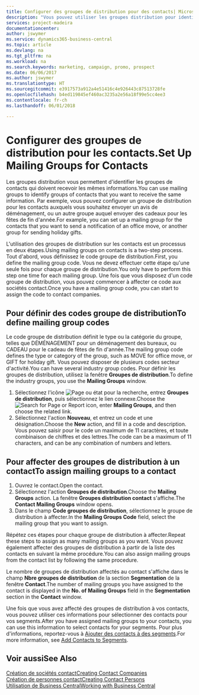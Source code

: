 ```yaml
---
title: Configurer des groupes de distribution pour des contacts| Microsoft Docs
description: "Vous pouvez utiliser les groupes distribution pour identifier les groupes contacts qui doivent recevoir les mêmes informations, par exemple, pour une campagne marketing ou une promotion."
services: project-madeira
documentationcenter: 
author: jswymer
ms.service: dynamics365-business-central
ms.topic: article
ms.devlang: na
ms.tgt_pltfrm: na
ms.workload: na
ms.search.keywords: marketing, campaign, promo, prospect
ms.date: 06/06/2017
ms.author: jswymer
ms.translationtype: HT
ms.sourcegitcommit: e3917573a912a4e51416c4e926443c87513728fe
ms.openlocfilehash: b4ed119845ef460ac3235a2e56a18f99e5cc4ee3
ms.contentlocale: fr-ch
ms.lasthandoff: 06/01/2018

---
```

# <a name="set-up-mailing-groups-for-contacts"></a><span data-ttu-id="eea63-103">Configurer des groupes de distribution pour les contacts.</span><span class="sxs-lookup"><span data-stu-id="eea63-103">Set Up Mailing Groups for Contacts</span></span>
<span data-ttu-id="eea63-104">Les groupes distribution vous permettent d'identifier les groupes de contacts qui doivent recevoir les mêmes informations.</span><span class="sxs-lookup"><span data-stu-id="eea63-104">You can use mailing groups to identify groups of contacts that you want to receive the same information.</span></span> <span data-ttu-id="eea63-105">Par exemple, vous pouvez configurer un groupe de distribution pour les contacts auxquels vous souhaitez envoyer un avis de déménagement, ou un autre groupe auquel envoyer des cadeaux pour les fêtes de fin d'année.</span><span class="sxs-lookup"><span data-stu-id="eea63-105">For example, you can set up a mailing group for the contacts that you want to send a notification of an office move, or another group for sending holiday gifts.</span></span>

<span data-ttu-id="eea63-106">L'utilisation des groupes de distribution sur les contacts est un processus en deux étapes.</span><span class="sxs-lookup"><span data-stu-id="eea63-106">Using mailing groups on contacts is a two-step process.</span></span> <span data-ttu-id="eea63-107">Tout d'abord, vous définissez le code groupe de distribution.</span><span class="sxs-lookup"><span data-stu-id="eea63-107">First, you define the mailing group code.</span></span> <span data-ttu-id="eea63-108">Vous ne devez effectuer cette étape qu'une seule fois pour chaque groupe de distribution.</span><span class="sxs-lookup"><span data-stu-id="eea63-108">You only have to perform this step one time for each mailing group.</span></span> <span data-ttu-id="eea63-109">Une fois que vous disposez d'un code groupe de distribution, vous pouvez commencer à affecter ce code aux sociétés contact.</span><span class="sxs-lookup"><span data-stu-id="eea63-109">Once you have a mailing group code, you can start to assign the code to contact companies.</span></span>

## <a name="to-define-mailing-group-codes"></a><span data-ttu-id="eea63-110">Pour définir des codes groupe de distribution</span><span class="sxs-lookup"><span data-stu-id="eea63-110">To define mailing group codes</span></span>
<span data-ttu-id="eea63-111">Le code groupe de distribution définit le type ou la catégorie du groupe, telles que DÉMÉNAGEMENT pour un déménagement des bureaux, ou CADEAU pour le cadeau de fêtes de fin d'année.</span><span class="sxs-lookup"><span data-stu-id="eea63-111">The mailing group code defines the type or category of the group, such as MOVE for office move, or GIFT for holiday gift.</span></span> <span data-ttu-id="eea63-112">Vous pouvez disposer de plusieurs codes secteur d'activité.</span><span class="sxs-lookup"><span data-stu-id="eea63-112">You can have several industry group codes.</span></span> <span data-ttu-id="eea63-113">Pour définir les groupes de distribution, utilisez la fenêtre **Groupes de distribution**.</span><span class="sxs-lookup"><span data-stu-id="eea63-113">To define the industry groups, you use the **Mailing Groups** window.</span></span>

1. <span data-ttu-id="eea63-114">Sélectionnez l'icône ![Page ou état pour la recherche](media/ui-search/search_small.png "Page ou état pour la recherche"), entrez **Groupes de distribution**, puis sélectionnez le lien connexe.</span><span class="sxs-lookup"><span data-stu-id="eea63-114">Choose the ![Search for Page or Report](media/ui-search/search_small.png "Search for Page or Report icon") icon, enter **Mailing Groups**, and then choose the related link.</span></span>
2. <span data-ttu-id="eea63-115">Sélectionnez l'action **Nouveau**, et entrez un code et une désignation.</span><span class="sxs-lookup"><span data-stu-id="eea63-115">Choose the **New** action, and fill in a code and description.</span></span> <span data-ttu-id="eea63-116">Vous pouvez saisir pour le code un maximum de 11 caractères, et toute combinaison de chiffres et des lettres.</span><span class="sxs-lookup"><span data-stu-id="eea63-116">The code can be a maximum of 11 characters, and can be any combination of numbers and letters.</span></span>

## <a name="AssignMailGroupContact"></a> <span data-ttu-id="eea63-117">Pour affecter des groupes de distribution à un contact</span><span class="sxs-lookup"><span data-stu-id="eea63-117">To assign mailing groups to a contact</span></span>
1. <span data-ttu-id="eea63-118">Ouvrez le contact.</span><span class="sxs-lookup"><span data-stu-id="eea63-118">Open the contact.</span></span>
2. <span data-ttu-id="eea63-119">Sélectionnez l'action **Groupes de distribution**.</span><span class="sxs-lookup"><span data-stu-id="eea63-119">Choose the **Mailing Groups** action.</span></span> <span data-ttu-id="eea63-120">La fenêtre **Groupes distribution contact** s'affiche.</span><span class="sxs-lookup"><span data-stu-id="eea63-120">The **Contact Mailing Groups** window opens.</span></span>
3. <span data-ttu-id="eea63-121">Dans le champ **Code groupes de distribution**, sélectionnez le groupe de distribution à affecter.</span><span class="sxs-lookup"><span data-stu-id="eea63-121">In the **Mailing Groups Code** field, select the mailing group that you want to assign.</span></span>

<span data-ttu-id="eea63-122">Répétez ces étapes pour chaque groupe de distribution à affecter.</span><span class="sxs-lookup"><span data-stu-id="eea63-122">Repeat these steps to assign as many mailing groups as you want.</span></span> <span data-ttu-id="eea63-123">Vous pouvez également affecter des groupes de distribution à partir de la liste des contacts en suivant la même procédure.</span><span class="sxs-lookup"><span data-stu-id="eea63-123">You can also assign mailing groups from the contact list by following the same procedure.</span></span>

<span data-ttu-id="eea63-124">Le nombre de groupes de distribution affectés au contact s'affiche dans le champ **Nbre groupes de distribution** de la section **Segmentation** de la fenêtre **Contact**.</span><span class="sxs-lookup"><span data-stu-id="eea63-124">The number of mailing groups you have assigned to the contact is displayed in the **No. of Mailing Groups** field in the **Segmentation** section in the **Contact** window.</span></span>

<span data-ttu-id="eea63-125">Une fois que vous avez affecté des groupes de distribution à vos contacts, vous pouvez utiliser ces informations pour sélectionner des contacts pour vos segments.</span><span class="sxs-lookup"><span data-stu-id="eea63-125">After you have assigned mailing groups to your contacts, you can use this information to select contacts for your segments.</span></span> <span data-ttu-id="eea63-126">Pour plus d'informations, reportez-vous à [Ajouter des contacts à des segments](marketing-add-contact-segment.md).</span><span class="sxs-lookup"><span data-stu-id="eea63-126">For more information, see [Add Contacts to Segments](marketing-add-contact-segment.md).</span></span>

## <a name="see-also"></a><span data-ttu-id="eea63-127">Voir aussi</span><span class="sxs-lookup"><span data-stu-id="eea63-127">See Also</span></span>
[<span data-ttu-id="eea63-128">Création de sociétés contact</span><span class="sxs-lookup"><span data-stu-id="eea63-128">Creating Contact Companies</span></span>](marketing-create-contact-companies.md)  
[<span data-ttu-id="eea63-129">Création de personnes contact</span><span class="sxs-lookup"><span data-stu-id="eea63-129">Creating Contact Persons</span></span>](marketing-create-contact-persons.md)  
[<span data-ttu-id="eea63-130">Utilisation de Business Central</span><span class="sxs-lookup"><span data-stu-id="eea63-130">Working with Business Central</span></span>](ui-work-product.md)

